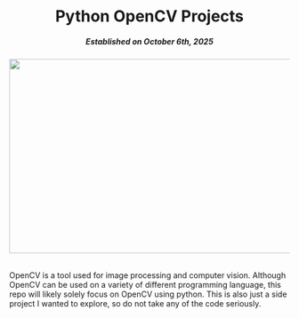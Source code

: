 <div align = "center" >

# Python OpenCV Projects 
##### Established on October 6th, 2025

<img src="https://github.com/user-attachments/assets/40d11583-e21a-4721-a71c-7121bb36a83a" width = 600 height = 350/>

</div>

</br> 

OpenCV is a tool used for image processing and computer vision. Although OpenCV can be used on a variety of different programming language, this repo will likely solely focus on OpenCV using python. This is also just a side project I wanted to explore, so do not take any of the code seriously. 
